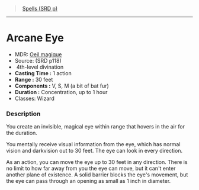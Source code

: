 ﻿> [Spells (SRD p)](srd_spells.md)

---

# Arcane Eye

- MDR: [Oeil magique](hd_spells_oeil_magique.md)
- Source: (SRD p118)
-  4th-level divination
- **Casting Time :** 1 action
- **Range :** 30 feet
- **Components :** V, S, M (a bit of bat fur)
- **Duration :** Concentration, up to 1 hour
- Classes: Wizard

### Description

You create an invisible, magical eye within range that hovers in the air for the duration.

You mentally receive visual information from the eye, which has normal vision and darkvision out to 30 feet. The eye can look in every direction.

As an action, you can move the eye up to 30 feet in any direction. There is no limit to how far away from you the eye can move, but it can't enter another plane of existence. A solid barrier blocks the eye's movement, but the eye can pass through an opening as small as 1 inch in diameter.

